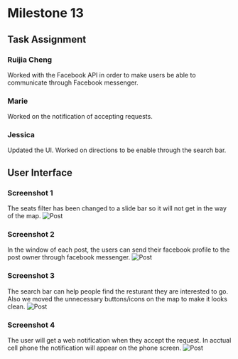 # Milestone 13
## Task Assignment
### Ruijia Cheng
Worked with the Facebook API in order to make users be able to communicate through Facebook messenger. 
### Marie 
Worked on the notification of accepting requests.
### Jessica 
Updated the UI. Worked on directions to be enable through the search bar. 

## User Interface
### Screenshot 1
The seats filter has been changed to a slide bar so it will not get in the way of the map.
![Post](https://github.com/dingqixin/chicas/blob/m13-1/Screen%20Shot%202017-05-24%20at%2010.59.16%20AM.png)

### Screenshot 2
In the window of each post, the users can send their facebook profile to the post owner through facebook messenger.
![Post](https://github.com/dingqixin/chicas/blob/m13-1/Screen%20Shot%202017-05-24%20at%2010.59.43%20AM.png)

### Screenshot 3
The search bar can help people find the resturant they are interested to go. Also we moved the unnecessary buttons/icons on the map to make it looks clean.
![Post](https://github.com/dingqixin/chicas/blob/m13-1/Screen%20Shot%202017-05-24%20at%2011.02.17%20AM.png)

### Screenshot 4
The user will get a web notification when they accept the request. In acctual cell phone the notification will appear on the phone screen.
![Post](https://github.com/dingqixin/chicas/blob/m13-1/Screen%20Shot%202017-05-24%20at%2011.06.46%20AM.png)
